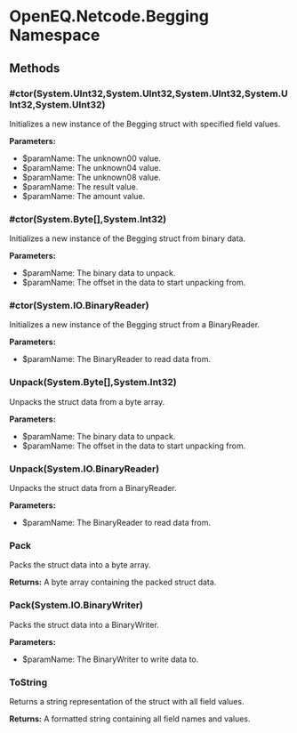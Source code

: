 ﻿# OpenEQ.Netcode.Begging Namespace

## Methods

### #ctor(System.UInt32,System.UInt32,System.UInt32,System.UInt32,System.UInt32)

Initializes a new instance of the Begging struct with specified field values.

**Parameters:**

- $paramName: The unknown00 value.
- $paramName: The unknown04 value.
- $paramName: The unknown08 value.
- $paramName: The result value.
- $paramName: The amount value.

### #ctor(System.Byte[],System.Int32)

Initializes a new instance of the Begging struct from binary data.

**Parameters:**

- $paramName: The binary data to unpack.
- $paramName: The offset in the data to start unpacking from.

### #ctor(System.IO.BinaryReader)

Initializes a new instance of the Begging struct from a BinaryReader.

**Parameters:**

- $paramName: The BinaryReader to read data from.

### Unpack(System.Byte[],System.Int32)

Unpacks the struct data from a byte array.

**Parameters:**

- $paramName: The binary data to unpack.
- $paramName: The offset in the data to start unpacking from.

### Unpack(System.IO.BinaryReader)

Unpacks the struct data from a BinaryReader.

**Parameters:**

- $paramName: The BinaryReader to read data from.

### Pack

Packs the struct data into a byte array.

**Returns:** A byte array containing the packed struct data.

### Pack(System.IO.BinaryWriter)

Packs the struct data into a BinaryWriter.

**Parameters:**

- $paramName: The BinaryWriter to write data to.

### ToString

Returns a string representation of the struct with all field values.

**Returns:** A formatted string containing all field names and values.


